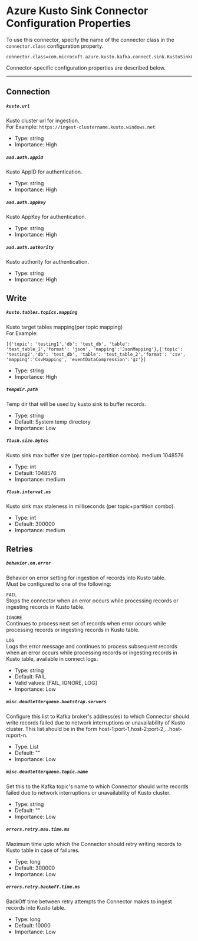 # Azure Kusto Sink Connector Configuration Properties
    
To use this connector, specify the name of the connector class in the `connector.class` configuration property.

```
connector.class=com.microsoft.azure.kusto.kafka.connect.sink.KustoSinkConnector
```

Connector-specific configuration properties are described below.

---
## Connection

##### `kusto.url`  

Kusto cluster url for ingestion.   
For Example: `https://ingest-clustername.kusto.windows.net`
- Type: string
- Importance: High


##### `aad.auth.appid`   
Kusto AppID for authentication. 
- Type: string
- Importance: High
       

##### `aad.auth.appkey`   
Kusto AppKey for authentication.
- Type: string
- Importance: High

##### `aad.auth.authority`   
Kusto authority for authentication.
- Type: string
- Importance: High

## Write

##### `kusto.tables.topics.mapping`
Kusto target tables mapping(per topic mapping)    
For Example:    
```
[{'topic': 'testing1','db': 'test_db', 'table': 'test_table_1','format': 'json', 'mapping':'JsonMapping'},{'topic': 'testing2','db': 'test_db', 'table': 'test_table_2','format': 'csv', 'mapping':'CsvMapping', 'eventDataCompression':'gz'}] 
```
- Type: string
- Importance: High


##### `tempdir.path`
Temp dir that will be used by kusto sink to buffer records.
- Type: string
- Default: System temp directory
- Importance: Low


##### `flush.size.bytes`
Kusto sink max buffer size (per topic+partition combo).
    medium
    1048576
- Type: int
- Default: 1048576
- Importance: medium

##### `flush.interval.ms`
Kusto sink max staleness in milliseconds (per topic+partition combo).
- Type: int
- Default: 300000
- Importance: medium


## Retries

##### `behavior.on.error`
Behavior on error setting for ingestion of records into Kusto table.  
Must be configured to one of the following:
        
`FAIL`   
Stops the connector when an error occurs while processing records or ingesting records in Kusto table.
        
`IGNORE`   
Continues to process next set of records when error occurs while processing records or ingesting records in Kusto table.
        
`LOG`   
Logs the error message and continues to process subsequent records when an error occurs while processing records or ingesting records in Kusto table, available in connect logs.

- Type: string
- Default: FAIL
- Valid values: [FAIL, IGNORE, LOG]
- Importance: Low
    
##### `misc.deadletterqueue.bootstrap.servers`   
Configure this list to Kafka broker's address(es) to which Connector should write records failed due to network interruptions or unavailability of Kusto cluster. This list should be in the form host-1:port-1,host-2:port-2,…host-n:port-n. 
- Type: List
- Default: ""
- Importance: Low   


##### `misc.deadletterqueue.topic.name`   
Set this to the Kafka topic's name to which Connector should write records failed due to network interruptions or unavailability of Kusto cluster.
- Type: string
- Default: ""
- Importance: Low 

 
##### `errors.retry.max.time.ms`   
Maximum time upto which the Connector should retry writing records to Kusto table in case of failures.
- Type: long
- Default: 300000
- Importance: Low    


##### `errors.retry.backoff.time.ms`
BackOff time between retry attempts the Connector makes to ingest records into Kusto table.
- Type: long
- Default: 10000
- Importance: Low  